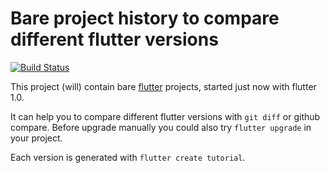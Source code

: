 # Bare project history to compare different flutter versions

[![Build Status](https://travis-ci.org/jerolimov/flutter-create-history.svg?branch=master)](https://travis-ci.org/jerolimov/flutter-create-history)

This project (will) contain bare [flutter](https://flutter.io/) projects, started just now with flutter 1.0.

It can help you to compare different flutter versions with `git diff` or github compare.
Before upgrade manually you could also try `flutter upgrade` in your project.

Each version is generated with `flutter create tutorial`.
